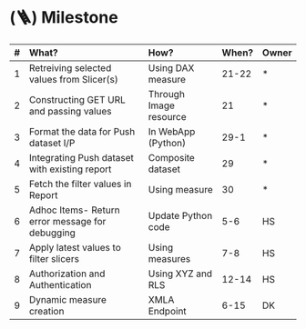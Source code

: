# (**🪜**) **Milestone**

| # | What?                                           | How?                   | When? | Owner |
|:--|:------------------------------------------------|:-----------------------|:------|:------|
| 1 | Retreiving selected values from Slicer(s)       | Using DAX measure      | 21-22 |   *   |
| 2 | Constructing GET URL and passing values         | Through Image resource | 21    |   *   |
| 3 | Format the data for Push dataset I/P            | In WebApp (Python)     | 29-1  |   *   |
| 4 | Integrating Push dataset with existing report   | Composite dataset      | 29    |   *   |
| 5 | Fetch the filter values in Report               | Using measure          | 30    |   *   |
| 6 | Adhoc Items- Return error message for debugging | Update Python code     | 5-6   |   HS  |
| 7 | Apply latest values to filter slicers           | Using measures         | 7-8   |   HS  |
| 8 | Authorization and Authentication                | Using XYZ and RLS      | 12-14 |   HS  |
| 9 | Dynamic measure creation                        | XMLA Endpoint          | 6-15  |   DK  |
